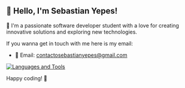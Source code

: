 ## 👋 Hello, I'm Sebastian Yepes!

🚀 I'm a passionate software developer student with a love for creating innovative solutions and exploring new technologies. 

If you wanna get in touch with me here is my email:
- :email: Email: contactosebastianyepes@gmail.com

[![Languages and Tools](https://skillicons.dev/icons?i=java,python,mysql,github)](https://skillicons.dev)


Happy coding! 🚀


